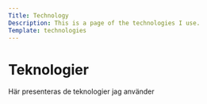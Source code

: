 ```yaml
---
Title: Technology
Description: This is a page of the technologies I use.
Template: technologies
---
```


Teknologier
==========================

Här presenteras de teknologier jag använder
